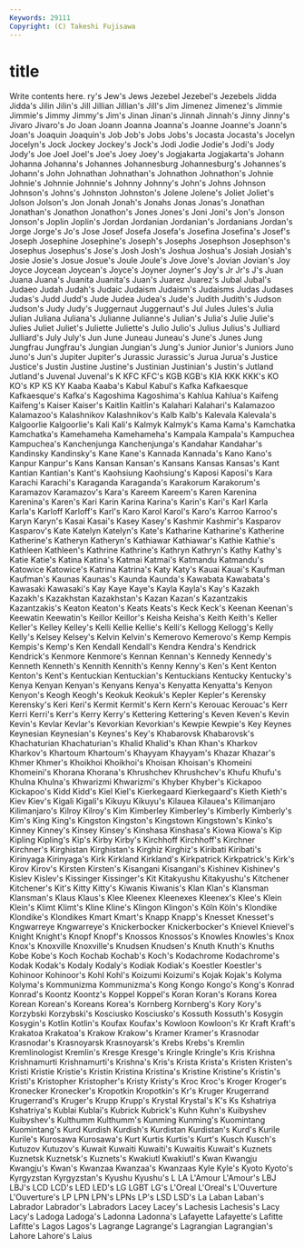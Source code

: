 ```yaml
---
Keywords: 29111 
Copyright: (C) Takeshi Fujisawa
---
```


# title

Write contents here.
ry's Jew's Jews
Jezebel Jezebel's Jezebels Jidda Jidda's Jilin Jilin's Jill Jillian Jillian's
Jill's Jim Jimenez Jimenez's Jimmie Jimmie's Jimmy Jimmy's Jim's Jinan
Jinan's Jinnah Jinnah's Jinny Jinny's Jivaro Jivaro's Jo Joan Joann
Joanna Joanna's Joanne Joanne's Joann's Joan's Joaquin Joaquin's Job Job's
Jobs Jobs's Jocasta Jocasta's Jocelyn Jocelyn's Jock Jockey Jockey's Jock's
Jodi Jodie Jodie's Jodi's Jody Jody's Joe Joel Joel's Joe's
Joey Joey's Jogjakarta Jogjakarta's Johann Johanna Johanna's Johannes Johannesburg Johannesburg's
Johannes's Johann's John Johnathan Johnathan's Johnathon Johnathon's Johnie Johnie's Johnnie
Johnnie's Johnny Johnny's John's Johns Johnson Johnson's Johns's Johnston Johnston's
Jolene Jolene's Joliet Joliet's Jolson Jolson's Jon Jonah Jonah's Jonahs
Jonas Jonas's Jonathan Jonathan's Jonathon Jonathon's Jones Jones's Joni Joni's
Jon's Jonson Jonson's Joplin Joplin's Jordan Jordanian Jordanian's Jordanians Jordan's
Jorge Jorge's Jo's Jose Josef Josefa Josefa's Josefina Josefina's Josef's
Joseph Josephine Josephine's Joseph's Josephs Josephson Josephson's Josephus Josephus's Jose's
Josh Josh's Joshua Joshua's Josiah Josiah's Josie Josie's Josue Josue's
Joule Joule's Jove Jove's Jovian Jovian's Joy Joyce Joycean Joycean's
Joyce's Joyner Joyner's Joy's Jr Jr's J's Juan Juana Juana's
Juanita Juanita's Juan's Juarez Juarez's Jubal Jubal's Judaeo Judah Judah's
Judaic Judaism Judaism's Judaisms Judas Judases Judas's Judd Judd's Jude
Judea Judea's Jude's Judith Judith's Judson Judson's Judy Judy's Juggernaut
Juggernaut's Jul Jules Jules's Julia Julian Juliana Juliana's Julianne Julianne's
Julian's Julia's Julie Julie's Julies Juliet Juliet's Juliette Juliette's Julio
Julio's Julius Julius's Julliard Julliard's July July's Jun June Juneau
Juneau's June's Junes Jung Jungfrau Jungfrau's Jungian Jungian's Jung's Junior
Junior's Juniors Juno Juno's Jun's Jupiter Jupiter's Jurassic Jurassic's Jurua
Jurua's Justice Justice's Justin Justine Justine's Justinian Justinian's Justin's Jutland
Jutland's Juvenal Juvenal's K KFC KFC's KGB KGB's KIA KKK
KKK's KO KO's KP KS KY Kaaba Kaaba's Kabul Kabul's
Kafka Kafkaesque Kafkaesque's Kafka's Kagoshima Kagoshima's Kahlua Kahlua's Kaifeng Kaifeng's
Kaiser Kaiser's Kaitlin Kaitlin's Kalahari Kalahari's Kalamazoo Kalamazoo's Kalashnikov Kalashnikov's
Kalb Kalb's Kalevala Kalevala's Kalgoorlie Kalgoorlie's Kali Kali's Kalmyk Kalmyk's
Kama Kama's Kamchatka Kamchatka's Kamehameha Kamehameha's Kampala Kampala's Kampuchea Kampuchea's
Kanchenjunga Kanchenjunga's Kandahar Kandahar's Kandinsky Kandinsky's Kane Kane's Kannada Kannada's
Kano Kano's Kanpur Kanpur's Kans Kansan Kansan's Kansans Kansas Kansas's
Kant Kantian Kantian's Kant's Kaohsiung Kaohsiung's Kaposi Kaposi's Kara Karachi
Karachi's Karaganda Karaganda's Karakorum Karakorum's Karamazov Karamazov's Kara's Kareem Kareem's
Karen Karenina Karenina's Karen's Kari Karin Karina Karina's Karin's Kari's
Karl Karla Karla's Karloff Karloff's Karl's Karo Karol Karol's Karo's
Karroo Karroo's Karyn Karyn's Kasai Kasai's Kasey Kasey's Kashmir Kashmir's
Kasparov Kasparov's Kate Katelyn Katelyn's Kate's Katharine Katharine's Katherine Katherine's
Katheryn Katheryn's Kathiawar Kathiawar's Kathie Kathie's Kathleen Kathleen's Kathrine Kathrine's
Kathryn Kathryn's Kathy Kathy's Katie Katie's Katina Katina's Katmai Katmai's
Katmandu Katmandu's Katowice Katowice's Katrina Katrina's Katy Katy's Kauai Kauai's
Kaufman Kaufman's Kaunas Kaunas's Kaunda Kaunda's Kawabata Kawabata's Kawasaki Kawasaki's
Kay Kaye Kaye's Kayla Kayla's Kay's Kazakh Kazakh's Kazakhstan Kazakhstan's
Kazan Kazan's Kazantzakis Kazantzakis's Keaton Keaton's Keats Keats's Keck Keck's
Keenan Keenan's Keewatin Keewatin's Keillor Keillor's Keisha Keisha's Keith Keith's
Keller Keller's Kelley Kelley's Kelli Kellie Kellie's Kelli's Kellogg Kellogg's
Kelly Kelly's Kelsey Kelsey's Kelvin Kelvin's Kemerovo Kemerovo's Kemp Kempis
Kempis's Kemp's Ken Kendall Kendall's Kendra Kendra's Kendrick Kendrick's Kenmore
Kenmore's Kennan Kennan's Kennedy Kennedy's Kenneth Kenneth's Kennith Kennith's Kenny
Kenny's Ken's Kent Kenton Kenton's Kent's Kentuckian Kentuckian's Kentuckians Kentucky
Kentucky's Kenya Kenyan Kenyan's Kenyans Kenya's Kenyatta Kenyatta's Kenyon Kenyon's
Keogh Keogh's Keokuk Keokuk's Kepler Kepler's Kerensky Kerensky's Keri Keri's
Kermit Kermit's Kern Kern's Kerouac Kerouac's Kerr Kerri Kerri's Kerr's
Kerry Kerry's Kettering Kettering's Keven Keven's Kevin Kevin's Kevlar Kevlar's
Kevorkian Kevorkian's Kewpie Kewpie's Key Keynes Keynesian Keynesian's Keynes's Key's
Khabarovsk Khabarovsk's Khachaturian Khachaturian's Khalid Khalid's Khan Khan's Kharkov Kharkov's
Khartoum Khartoum's Khayyam Khayyam's Khazar Khazar's Khmer Khmer's Khoikhoi Khoikhoi's
Khoisan Khoisan's Khomeini Khomeini's Khorana Khorana's Khrushchev Khrushchev's Khufu Khufu's
Khulna Khulna's Khwarizmi Khwarizmi's Khyber Khyber's Kickapoo Kickapoo's Kidd Kidd's
Kiel Kiel's Kierkegaard Kierkegaard's Kieth Kieth's Kiev Kiev's Kigali Kigali's
Kikuyu Kikuyu's Kilauea Kilauea's Kilimanjaro Kilimanjaro's Kilroy Kilroy's Kim Kimberley
Kimberley's Kimberly Kimberly's Kim's King King's Kingston Kingston's Kingstown Kingstown's
Kinko's Kinney Kinney's Kinsey Kinsey's Kinshasa Kinshasa's Kiowa Kiowa's Kip
Kipling Kipling's Kip's Kirby Kirby's Kirchhoff Kirchhoff's Kirchner Kirchner's Kirghistan
Kirghistan's Kirghiz Kirghiz's Kiribati Kiribati's Kirinyaga Kirinyaga's Kirk Kirkland Kirkland's
Kirkpatrick Kirkpatrick's Kirk's Kirov Kirov's Kirsten Kirsten's Kisangani Kisangani's Kishinev
Kishinev's Kislev Kislev's Kissinger Kissinger's Kit Kitakyushu Kitakyushu's Kitchener Kitchener's
Kit's Kitty Kitty's Kiwanis Kiwanis's Klan Klan's Klansman Klansman's Klaus
Klaus's Klee Kleenex Kleenexes Kleenex's Klee's Klein Klein's Klimt Klimt's
Kline Kline's Klingon Klingon's Köln Köln's Klondike Klondike's Klondikes Kmart
Kmart's Knapp Knapp's Knesset Knesset's Kngwarreye Kngwarreye's Knickerbocker Knickerbocker's Knievel
Knievel's Knight Knight's Knopf Knopf's Knossos Knossos's Knowles Knowles's Knox
Knox's Knoxville Knoxville's Knudsen Knudsen's Knuth Knuth's Knuths Kobe Kobe's
Koch Kochab Kochab's Koch's Kodachrome Kodachrome's Kodak Kodak's Kodaly Kodaly's
Kodiak Kodiak's Koestler Koestler's Kohinoor Kohinoor's Kohl Kohl's Koizumi Koizumi's
Kojak Kojak's Kolyma Kolyma's Kommunizma Kommunizma's Kong Kongo Kongo's Kong's
Konrad Konrad's Koontz Koontz's Koppel Koppel's Koran Koran's Korans Korea
Korean Korean's Koreans Korea's Kornberg Kornberg's Kory Kory's Korzybski Korzybski's
Kosciusko Kosciusko's Kossuth Kossuth's Kosygin Kosygin's Kotlin Kotlin's Koufax Koufax's
Kowloon Kowloon's Kr Kraft Kraft's Krakatoa Krakatoa's Krakow Krakow's Kramer
Kramer's Krasnodar Krasnodar's Krasnoyarsk Krasnoyarsk's Krebs Krebs's Kremlin Kremlinologist Kremlin's
Kresge Kresge's Kringle Kringle's Kris Krishna Krishnamurti Krishnamurti's Krishna's Kris's
Krista Krista's Kristen Kristen's Kristi Kristie Kristie's Kristin Kristina Kristina's
Kristine Kristine's Kristin's Kristi's Kristopher Kristopher's Kristy Kristy's Kroc Kroc's
Kroger Kroger's Kronecker Kronecker's Kropotkin Kropotkin's Kr's Kruger Krugerrand Krugerrand's
Kruger's Krupp Krupp's Krystal Krystal's K's Ks Kshatriya Kshatriya's Kublai
Kublai's Kubrick Kubrick's Kuhn Kuhn's Kuibyshev Kuibyshev's Kulthumm Kulthumm's Kunming
Kunming's Kuomintang Kuomintang's Kurd Kurdish Kurdish's Kurdistan Kurdistan's Kurd's Kurile
Kurile's Kurosawa Kurosawa's Kurt Kurtis Kurtis's Kurt's Kusch Kusch's Kutuzov
Kutuzov's Kuwait Kuwaiti Kuwaiti's Kuwaitis Kuwait's Kuznets Kuznetsk Kuznetsk's Kuznets's
Kwakiutl Kwakiutl's Kwan Kwangju Kwangju's Kwan's Kwanzaa Kwanzaa's Kwanzaas Kyle
Kyle's Kyoto Kyoto's Kyrgyzstan Kyrgyzstan's Kyushu Kyushu's L LA L'Amour
L'Amour's LBJ LBJ's LCD LCD's LED LED's LG LGBT LG's
L'Oreal L'Oreal's L'Ouverture L'Ouverture's LP LPN LPN's LPNs LP's LSD
LSD's La Laban Laban's Labrador Labrador's Labradors Lacey Lacey's Lachesis
Lachesis's Lacy Lacy's Ladoga Ladoga's Ladonna Ladonna's Lafayette Lafayette's Lafitte
Lafitte's Lagos Lagos's Lagrange Lagrange's Lagrangian Lagrangian's Lahore Lahore's Laius
